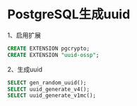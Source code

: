 # PostgreSQL生成uuid
1、启用扩展
```sql
CREATE EXTENSION pgcrypto;
CREATE EXTENSION "uuid-ossp";
```
2、生成uuid
```sql
SELECT gen_random_uuid();
SELECT uuid_generate_v4();
SELECT uuid_generate_v1mc();
```
